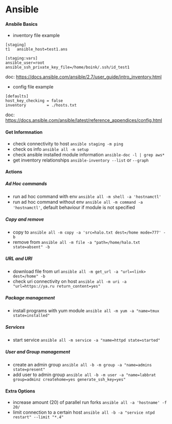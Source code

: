# Ansible

#### Ansbile Basics
* inventory file example
```
[staging]
t1   ansible_host=test1.ans

[staging:vars]
ansible_user=root
ansible_ssh_private_key_file=/home/boink/.ssh/id_test1
```
doc: https://docs.ansible.com/ansible/2.7/user_guide/intro_inventory.html  

* config file example
```
[defaults]
host_key_checking = false
inventory         = ./hosts.txt
```
doc: https://docs.ansible.com/ansible/latest/reference_appendices/config.html  

#### Get Informnation
* check connectivity to host ```ansible staging -m ping```
* check os info ```ansible all -m setup```  
* check ansible installed module information ```ansible-doc -l | grep aws*```  
* get inventory relationships ```ansible-inventory --list``` or ```--graph```

#### Actions
##### Ad Hoc commands
* run ad hoc command with env ```ansible all -m shell -a 'hostnamctl'```
* run ad hoc command without env ```ansible all -m command -a 'hostnamctl'```, default behaviour if module is not specified

##### Copy and remove
* copy to ```ansible all -m copy -a 'src=halo.txt dest=/home mode=777' -b```
* remove from ```ansible all -m file -a "path=/home/halo.txt state=absent" -b```  

##### URL and URI
* download file from url ```ansible all -m get_url -a "url=<link> dest=/home" -b```  
* check uri connectivity on host ```ansible all -m uri -a "url=https://ya.ru return_content=yes"```  

##### Package management
* install programs with yum module ```ansible all -m yum -a "name=tmux state=installed"```  

##### Services
* start service ```ansible all -m service -a "name=httpd state=started"```  

##### User and Group management
* create an admin group ```ansible all -b -m group -a "name=admins state=present"```
* add user to admin group ```ansible all -b -m user -a "name=labbrat group=adminz createhome=yes generate_ssh_key=yes"```


#### Extra Options
* increase amount (20) of parallel run forks ```ansible all -a 'hostname' -f 20/```
* limit connection to a certain host ```ansible all -b -a "service ntpd restart" --limit "*.4"```
